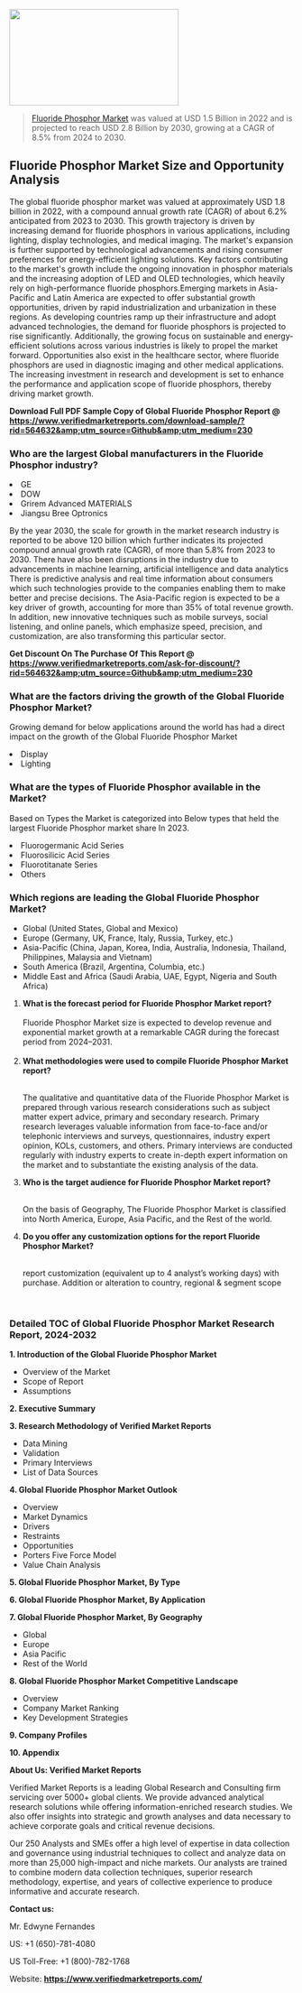 
<img src="https://ffe5etoiles.com/wp-content/uploads/2024/12/MST1-300x171.png" alt="" width="300" height="171" class="alignnone size-medium wp-image-20088" /><blockquote><p><p><a href="https://www.verifiedmarketreports.com/download-sample/?rid=564632&utm_source=Github&utm_medium=230" target="_blank">Fluoride Phosphor Market</a> was valued at USD 1.5 Billion in 2022 and is projected to reach USD 2.8 Billion by 2030, growing at a CAGR of 8.5% from 2024 to 2030.</p></blockquote><p><h2>Fluoride Phosphor Market Size and Opportunity Analysis</h2>The global fluoride phosphor market was valued at approximately USD 1.8 billion in 2022, with a compound annual growth rate (CAGR) of about 6.2% anticipated from 2023 to 2030. This growth trajectory is driven by increasing demand for fluoride phosphors in various applications, including lighting, display technologies, and medical imaging. The market's expansion is further supported by technological advancements and rising consumer preferences for energy-efficient lighting solutions. Key factors contributing to the market's growth include the ongoing innovation in phosphor materials and the increasing adoption of LED and OLED technologies, which heavily rely on high-performance fluoride phosphors.Emerging markets in Asia-Pacific and Latin America are expected to offer substantial growth opportunities, driven by rapid industrialization and urbanization in these regions. As developing countries ramp up their infrastructure and adopt advanced technologies, the demand for fluoride phosphors is projected to rise significantly. Additionally, the growing focus on sustainable and energy-efficient solutions across various industries is likely to propel the market forward. Opportunities also exist in the healthcare sector, where fluoride phosphors are used in diagnostic imaging and other medical applications. The increasing investment in research and development is set to enhance the performance and application scope of fluoride phosphors, thereby driving market growth.</p><p class=""><strong>Download Full PDF Sample Copy of Global Fluoride Phosphor Report @ <a href="https://www.verifiedmarketreports.com/download-sample/?rid=564632&amp;utm_source=Github&amp;utm_medium=230" target="_blank">https://www.verifiedmarketreports.com/download-sample/?rid=564632&amp;utm_source=Github&amp;utm_medium=230</a></strong></p><h3 id="" class="">Who are the largest Global manufacturers in the Fluoride Phosphor industry?</h3><p><li>GE</li><li> DOW</li><li> Grirem Advanced MATERIALS</li><li> Jiangsu Bree Optronics</li></p><div class=""><div class="" dir="" data-message-author-role="" data-message-id="" data-message-model-slug=""><div class=""><div class=""><div class=""><div class="" dir="" data-message-author-role="" data-message-id="" data-message-model-slug=""><div class=""><div class=""><p>By the year 2030, the scale for growth in the market research industry is reported to be above 120 billion which further indicates its projected compound annual growth rate (CAGR), of more than 5.8% from 2023 to 2030. There have also been disruptions in the industry due to advancements in machine learning, artificial intelligence and data analytics There is predictive analysis and real time information about consumers which such technologies provide to the companies enabling them to make better and precise decisions. The Asia-Pacific region is expected to be a key driver of growth, accounting for more than 35% of total revenue growth. In addition, new innovative techniques such as mobile surveys, social listening, and online panels, which emphasize speed, precision, and customization, are also transforming this particular sector.</p><p><strong>Get Discount On The Purchase Of This Report @&nbsp; <a href="https://www.verifiedmarketreports.com/ask-for-discount/?rid=564632&amp;utm_source=Github&amp;utm_medium=230" target="_blank">https://www.verifiedmarketreports.com/ask-for-discount/?rid=564632&amp;utm_source=Github&amp;utm_medium=230</a></strong></p></div></div></div></div></div></div></div></div><h3 id="" class="">What are the factors driving the growth of the Global Fluoride Phosphor Market?</h3><p id="" class="">Growing demand for below applications around the world has had a direct impact on the growth of the Global Fluoride Phosphor Market</p><p id="" class=""><li>Display</li><li> Lighting</li></p><h3 id="" class="">What are the types of Fluoride Phosphor available in the Market?</h3><p id="" class="">Based on Types the Market is categorized into Below types that held the largest Fluoride Phosphor market share In 2023.</p><p id="" class=""><li>Fluorogermanic Acid Series</li><li> Fluorosilicic Acid Series</li><li> Fluorotitanate Series</li><li> Others</li></p><h3 id="" class="">Which regions are leading the Global Fluoride Phosphor Market?</h3><ul><li>Global (United States, Global and Mexico)</li><li>Europe (Germany, UK, France, Italy, Russia, Turkey, etc.)</li><li>Asia-Pacific (China, Japan, Korea, India, Australia, Indonesia, Thailand, Philippines, Malaysia and Vietnam)</li><li>South America (Brazil, Argentina, Columbia, etc.)</li><li>Middle East and Africa (Saudi Arabia, UAE, Egypt, Nigeria and South Africa)</li></ul><p><ol><li><strong>What is the forecast period for Fluoride Phosphor Market report?<br /></strong><br /><span data-sheets-root="1" data-sheets-value="{&quot;1&quot;:2,&quot;2&quot;:&quot;XXXX size is expected to develop revenue and exponential market growth at a remarkable CAGR during the forecast period from 2024&ndash;2030.&quot;}" data-sheets-userformat="{&quot;2&quot;:12674,&quot;4&quot;:{&quot;1&quot;:2,&quot;2&quot;:16776960},&quot;10&quot;:2,&quot;11&quot;:0,&quot;15&quot;:&quot;Arial&quot;,&quot;16&quot;:12}">Fluoride Phosphor Market size is expected to develop revenue and exponential market growth at a remarkable CAGR during the forecast period from 2024&ndash;2031.</span><br /><br /></li><li><strong>What methodologies were used to compile Fluoride Phosphor Market report?<br /><br /></strong><p>The qualitative and quantitative data of the&nbsp;Fluoride Phosphor Market is prepared through various research considerations such as subject matter expert advice, primary and secondary research. Primary research leverages valuable information from face-to-face and/or telephonic interviews and surveys, questionnaires, industry expert opinion, KOLs, customers, and others. Primary interviews are conducted regularly with industry experts to create in-depth expert information on the market and to substantiate the existing analysis of the data.&nbsp;</p></li><li><strong>Who is the target audience for Fluoride Phosphor Market report?<br /><br /></strong><p>On the basis of Geography, The&nbsp;Fluoride Phosphor Market is classified into North America, Europe, Asia Pacific, and the Rest of the world.</p></li><li><strong>Do you offer any customization options for the report Fluoride Phosphor Market?<br /><br /></strong><p>report customization (equivalent up to 4 analyst&rsquo;s working days) with purchase. Addition or alteration to country, regional &amp; segment scope</p><p>&nbsp;</p></li></ol></p><h3 id="" class="">Detailed TOC of Global Fluoride Phosphor Market Research Report, 2024-2032</h3><p id="" class=""><strong>1. Introduction of the Global Fluoride Phosphor Market</strong></p><ul><li>Overview of the Market</li><li>Scope of Report</li><li>Assumptions</li></ul><p id="" class=""><strong>2. Executive Summary</strong></p><p id="" class=""><strong>3. Research Methodology of&nbsp;Verified Market Reports</strong></p><ul><li>Data Mining</li><li>Validation</li><li>Primary Interviews</li><li>List of Data Sources</li></ul><p id="" class=""><strong>4. Global Fluoride Phosphor Market Outlook</strong></p><ul><li>Overview</li><li>Market Dynamics</li><li>Drivers</li><li>Restraints</li><li>Opportunities</li><li>Porters Five Force Model</li><li>Value Chain Analysis</li></ul><p id="" class=""><strong>5. Global Fluoride Phosphor Market, By&nbsp;Type</strong></p><p id="" class=""><strong>6. Global Fluoride Phosphor Market, By Application</strong></p><p id="" class=""><strong>7. Global Fluoride Phosphor Market, By Geography</strong></p><ul><li>Global</li><li>Europe</li><li>Asia Pacific</li><li>Rest of the World</li></ul><p id="" class=""><strong>8. Global Fluoride Phosphor Market Competitive Landscape</strong></p><ul><li>Overview</li><li>Company Market Ranking</li><li>Key Development Strategies</li></ul><p id="" class=""><strong>9. Company Profiles</strong></p><p id="" class=""><strong>10. Appendix</strong></p><p id="" class=""><strong>About Us: Verified Market Reports</strong></p><p id="" class="">Verified Market Reports is a leading Global Research and Consulting firm servicing over 5000+ global clients. We provide advanced analytical research solutions while offering information-enriched research studies. We also offer insights into strategic and growth analyses and data necessary to achieve corporate goals and critical revenue decisions.</p><p id="" class="">Our 250 Analysts and SMEs offer a high level of expertise in data collection and governance using industrial techniques to collect and analyze data on more than 25,000 high-impact and niche markets. Our analysts are trained to combine modern data collection techniques, superior research methodology, expertise, and years of collective experience to produce informative and accurate research.</p><p id="" class=""><strong>Contact us:</strong></p><p id="" class="">Mr. Edwyne Fernandes</p><p id="" class="">US: +1 (650)-781-4080</p><p id="" class="">US Toll-Free: +1 (800)-782-1768</p><p id="" class="">Website: <a target="" data-test-app-aware-link=""><strong>https://www.verifiedmarketreports.com/</strong></a></p>

